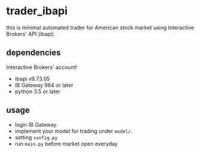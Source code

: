 # trader_ibapi

this is minimal automated trader for American stock market using Interactive Brokers' API (ibapi).

## dependencies

Interactive Brokers' account!

* ibapi v9.73.05
* IB Gateway 964 or later
* python 3.5 or later

## usage

* login IB Gateway.
* implement your model for trading under `model/`.
* setting `config.py`
* run `main.py` before market open everyday
